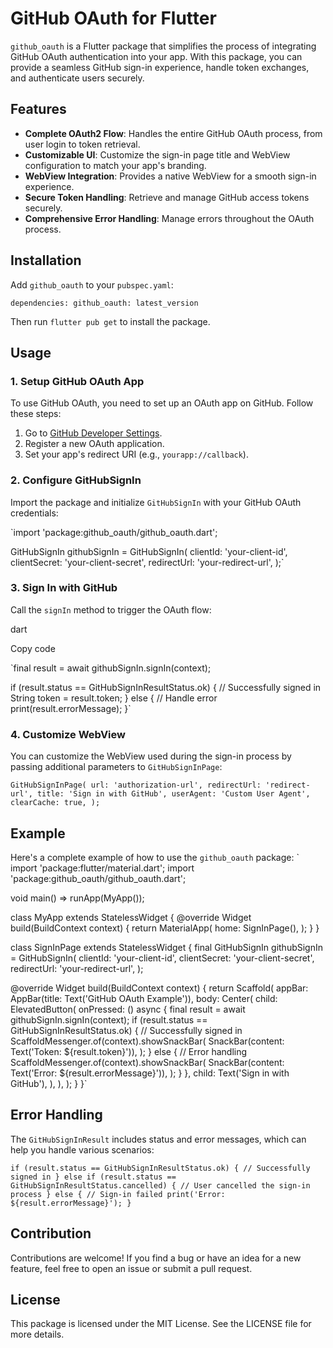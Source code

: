 
# GitHub OAuth for Flutter

`github_oauth` is a Flutter package that simplifies the process of integrating GitHub OAuth authentication into your app. With this package, you can provide a seamless GitHub sign-in experience, handle token exchanges, and authenticate users securely.

## Features

-   **Complete OAuth2 Flow**: Handles the entire GitHub OAuth process, from user login to token retrieval.
-   **Customizable UI**: Customize the sign-in page title and WebView configuration to match your app's branding.
-   **WebView Integration**: Provides a native WebView for a smooth sign-in experience.
-   **Secure Token Handling**: Retrieve and manage GitHub access tokens securely.
-   **Comprehensive Error Handling**: Manage errors throughout the OAuth process.

## Installation

Add `github_oauth` to your `pubspec.yaml`:

`dependencies:
  github_oauth: latest_version`

Then run `flutter pub get` to install the package.

## Usage

### 1. Setup GitHub OAuth App

To use GitHub OAuth, you need to set up an OAuth app on GitHub. Follow these steps:

1.  Go to [GitHub Developer Settings](https://github.com/settings/developers).
2.  Register a new OAuth application.
3.  Set your app's redirect URI (e.g., `yourapp://callback`).

### 2. Configure GitHubSignIn

Import the package and initialize `GitHubSignIn` with your GitHub OAuth credentials:

`import 'package:github_oauth/github_oauth.dart';

GitHubSignIn githubSignIn = GitHubSignIn(
  clientId: 'your-client-id',
  clientSecret: 'your-client-secret',
  redirectUrl: 'your-redirect-url',
);`

### 3. Sign In with GitHub

Call the `signIn` method to trigger the OAuth flow:

dart

Copy code

`final result = await githubSignIn.signIn(context);

if (result.status == GitHubSignInResultStatus.ok) {
  // Successfully signed in
  String token = result.token;
} else {
  // Handle error
  print(result.errorMessage);
}` 

### 4. Customize WebView

You can customize the WebView used during the sign-in process by passing additional parameters to `GitHubSignInPage`:


`GitHubSignInPage(
  url: 'authorization-url',
  redirectUrl: 'redirect-url',
  title: 'Sign in with GitHub',
  userAgent: 'Custom User Agent',
  clearCache: true,
);` 

## Example

Here's a complete example of how to use the `github_oauth` package:
`
import 'package:flutter/material.dart';
import 'package:github_oauth/github_oauth.dart';

void main() => runApp(MyApp());

class MyApp extends StatelessWidget {
  @override
  Widget build(BuildContext context) {
    return MaterialApp(
      home: SignInPage(),
    );
  }
}

class SignInPage extends StatelessWidget {
  final GitHubSignIn githubSignIn = GitHubSignIn(
    clientId: 'your-client-id',
    clientSecret: 'your-client-secret',
    redirectUrl: 'your-redirect-url',
  );

  @override
  Widget build(BuildContext context) {
    return Scaffold(
      appBar: AppBar(title: Text('GitHub OAuth Example')),
      body: Center(
        child: ElevatedButton(
          onPressed: () async {
            final result = await githubSignIn.signIn(context);
            if (result.status == GitHubSignInResultStatus.ok) {
              // Successfully signed in
              ScaffoldMessenger.of(context).showSnackBar(
                SnackBar(content: Text('Token: ${result.token}')),
              );
            } else {
              // Error handling
              ScaffoldMessenger.of(context).showSnackBar(
                SnackBar(content: Text('Error: ${result.errorMessage}')),
              );
            }
          },
          child: Text('Sign in with GitHub'),
        ),
      ),
    );
  }
}`

## Error Handling

The `GitHubSignInResult` includes status and error messages, which can help you handle various scenarios:

`if (result.status == GitHubSignInResultStatus.ok) {
  // Successfully signed in
} else if (result.status == GitHubSignInResultStatus.cancelled) {
  // User cancelled the sign-in process
} else {
  // Sign-in failed
  print('Error: ${result.errorMessage}');
}`

## Contribution

Contributions are welcome! If you find a bug or have an idea for a new feature, feel free to open an issue or submit a pull request.

## License

This package is licensed under the MIT License. See the LICENSE file for more details.